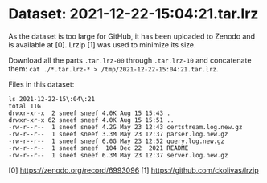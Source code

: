 Dataset: 2021-12-22-15:04:21.tar.lrz
====================================

As the dataset is too large for GitHub, it has been uploaded to Zenodo and is available at [0].
Lrzip [1] was used to minimize its size. 

Download all the parts `.tar.lrz-00` through `.tar.lrz-10` and concatenate them: `cat ./*.tar.lrz-* > /tmp/2021-12-22-15:04:21.tar.lrz`.

Files in this dataset:

```
ls 2021-12-22-15\:04\:21
total 11G
drwxr-xr-x  2 sneef sneef 4.0K Aug 15 15:43 .
drwxr-xr-x 62 sneef sneef 4.0K Aug 15 15:51 ..
-rw-r--r--  1 sneef sneef 4.2G May 23 12:43 certstream.log.new.gz
-rw-r--r--  1 sneef sneef 3.3M May 23 12:37 parser.log.new.gz
-rw-r--r--  1 sneef sneef 6.0G May 23 12:52 query.log.new.gz
-rw-r--r--  1 sneef sneef  104 Dec 22  2021 README
-rw-r--r--  1 sneef sneef 6.3M May 23 12:37 server.log.new.gz
```

[0] https://zenodo.org/record/6993096
[1] https://github.com/ckolivas/lrzip 
